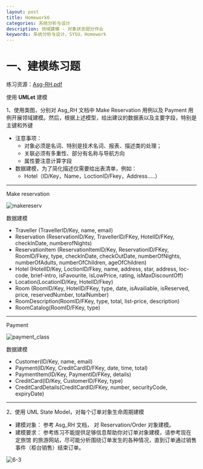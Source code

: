 ```yaml
---
layout: post
title: Homework6
categories: 系统分析与设计
description: 领域建模 - 对象状态部分作业
keywords: 系统分析与设计，SYSU，Homework
---
```


# 一、建模练习题

练习资源：[Asg-RH.pdf](https://sysu-swsad.github.io/swad-guide/material/Asg_RH.pdf)

使用 **UMLet** 建模

1、使用类图，分别对 Asg_RH 文档中 Make Reservation 用例以及 Payment 用例开展领域建模。然后，根据上述模型，给出建议的数据表以及主要字段，特别是主键和外键

- 注意事项：
  - 对象必须是名词、特别是技术名词、报表、描述类的处理；
  - 关联必须有多重性、部分有名称与导航方向
  - 属性要注意计算字段
- 数据建模，为了简化描述仅需要给出表清单，例如：
  - Hotel（ID/Key，Name，LoctionID/Fkey，Address…..）

------

Make reservation

![makereserv](https://LeonhardE.github.io/images/reser_class.png)

数据建模

* Traveller (TravellerID/Key, name, email)
* Reservation (ReservationID/Key, TravellerID/FKey, HotelID/FKey, checkInDate, numberofNights)
* ReservationItem (ReservationItemID/Key, ReservationID/FKey, RoomID/Fkey, type, checkInDate, checkOutDate, numberOfNights, numberOfAdults, numberOfChildren, ageOfChildren)
* Hotel (HotelID/Key, LoctionID/Fkey, name, address, star, address, loc-code, brief-intro, isFavourite, isLowPrice, rating, isMaxDiscountOff)
* Location(LocationID/Key, HotelID/Fkey)
* Room (RoomID/Key, HotelID/FKey, type, date, isAvailiable, isReserved, price, reservedNumber, totalNumber)
* RoomDescription(RoomID/FKey, type, total, list-price, description)
* RoomCatalog(RoomID/FKey, type)

------

Payment

![payment_class](https://LeonhardE.github.io/images/payment_class.png)

数据建模

* Customer(ID/Key, name, email)
* Payment(ID/Key, CreditCardID/FKey, date, time, total)
* PaymentItem(ID/Key, PaymentID/FKey, details)
* CreditCard(ID/Key, CustomerID/FKey, type)
* CreditCardDetails(CreditCardID/FKey, number, securityCode, expiryDate)

------

2、使用 UML State Model，对每个订单对象生命周期建模

* 建模对象： 参考 Asg_RH 文档， 对 Reservation/Order 对象建模。
* 建模要求： 参考练习不能提供足够信息帮助你对订单对象建模，请参考现在 定旅馆 的旅游网站，尽可能分析围绕订单发生的各种情况，直到订单通过销售事件（柜台销售）结束订单。

![6-3](https://LeonhardE.github.io/images/6-3.png)

